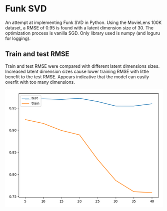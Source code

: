# Funk SVD
An attempt at implementing Funk SVD in Python. Using the MovieLens 100K dataset, a RMSE of 0.95 is found with a latent
dimension size of 30. The optimization process is vanilla SGD. Only library used is numpy (and loguru for logging).

## Train and test RMSE
Train and test RMSE were compared with different latent dimensions sizes.
Increased latent dimension sizes cause lower training RMSE with little benefit to the test RMSE. Appears indicative that
the model can easily overfit with too many dimensions.

![Test/train RMSE](test-vs-train.png "Test/train RMSE")
